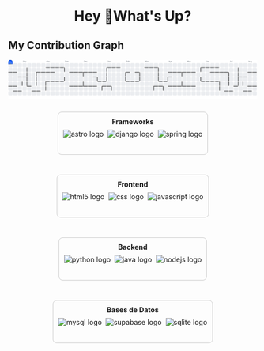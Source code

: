 <h1 align="center">Hey 👋What's Up?</h1>


## My Contribution Graph

  <picture>
    <source media="(prefers-color-scheme: dark)" srcset="https://raw.githubusercontent.com/daviz2402/daviz2402/output/pacman-contribution-graph-dark.svg">
    <source media="(prefers-color-scheme: light)" srcset="https://raw.githubusercontent.com/daviz2402/daviz2402/output/pacman-contribution-graph.svg">
    <img alt="pacman contribution graph" src="https://raw.githubusercontent.com/daviz2402/daviz2402/output/pacman-contribution-graph.svg">
  </picture>



###

<div align="center" style="display: flex;  flex-direction: row; justify-content: center; gap: 40px; flex-wrap: wrap;">
  <div style="display: flex; flex-direction: column; align-items: center; gap: 8px; border: 1px solid #ccc; padding: 10px; border-radius: 8px;">
    <strong>Frameworks</strong>
    <div style="display: flex; gap: 8px;">
      <img src="https://skillicons.dev/icons?i=astro" height="40" alt="astro logo" />
      <img src="https://skillicons.dev/icons?i=django" height="40" alt="django logo" />
      <img src="https://skillicons.dev/icons?i=spring" height="40" alt="spring logo" />
    </div>
  </div>
  
  <div style="display: flex; flex-direction: column; align-items: center; gap: 8px; border: 1px solid #ccc; padding: 10px; border-radius: 8px;">
    <strong>Frontend</strong>
    <div style="display: flex; gap: 8px;">
      <img src="https://skillicons.dev/icons?i=html" height="40" alt="html5 logo" />
      <img src="https://skillicons.dev/icons?i=css" height="40" alt="css logo" />
      <img src="https://skillicons.dev/icons?i=js" height="40" alt="javascript logo" />
    </div>
  </div>
  
  <div style="display: flex; flex-direction: column; align-items: center; gap: 8px; border: 1px solid #ccc; padding: 10px; border-radius: 8px;">
    <strong>Backend</strong>
    <div style="display: flex; gap: 8px;">
      <img src="https://cdn.jsdelivr.net/gh/devicons/devicon/icons/python/python-original.svg" height="40" alt="python logo" />
      <img src="https://cdn.jsdelivr.net/gh/devicons/devicon/icons/java/java-original.svg" height="40" alt="java logo" />
      <img src="https://cdn.jsdelivr.net/gh/devicons/devicon/icons/nodejs/nodejs-original.svg" height="40" alt="nodejs logo" />
    </div>
  </div>
  
  <div style="display: flex; flex-direction: column; align-items: center; gap: 8px; border: 1px solid #ccc; padding: 10px; border-radius: 8px;">
    <strong>Bases de Datos</strong>
    <div style="display: flex; gap: 8px;">
      <img src="https://skillicons.dev/icons?i=mysql" height="40" alt="mysql logo" />
      <img src="https://skillicons.dev/icons?i=supabase" height="40" alt="supabase logo" />
      <img src="https://skillicons.dev/icons?i=sqlite" height="40" alt="sqlite logo" />
    </div>
  </div>
</div>


<br clear="both">

